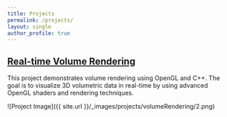 ```yaml
---
title: Projects
permalink: /projects/
layout: single
author_profile: true
---
```



## [Real-time Volume Rendering](https://github.com/pankajkaushik12/Volume-Rendering)
This project demonstrates volume rendering using OpenGL and C++. The goal is to visualize 3D volumetric data in real-time by using advanced OpenGL shaders and rendering techniques.

![Project Image]({{ site.url }}/_images/projects/volumeRendering/2.png)